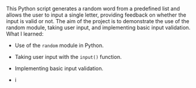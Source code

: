 This Python script generates a random word from a predefined list and allows the user to input a single letter, providing feedback on whether the input is valid or not.
The aim of the project is to demonstrate the use of the random module, taking user input, and implementing basic input validation.
What I learned:
- Use of the `random` module in Python.
- Taking user input with the `input()` function.
- Implementing basic input validation.

- i
